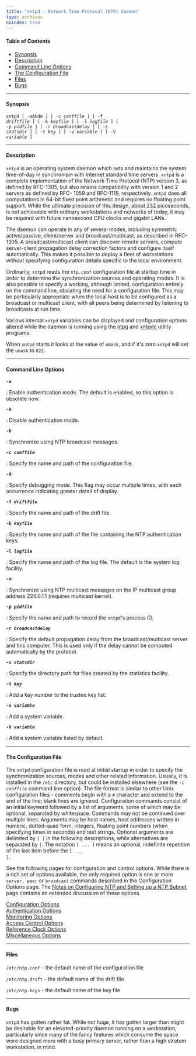 ```yaml
---
title: "xntpd - Network Time Protocol (NTP) daemon"
type: archives
noindex: true
---
```


#### Table of Contents

*   [Synopsis](/documentation/3-5.93e/xntpd/#synopsis)
*   [Description](/documentation/3-5.93e/xntpd/#description)
*   [Command Line Options](/documentation/3-5.93e/xntpd/#command-line-options)
*   [The Configuration File](/documentation/3-5.93e/xntpd/#the-configuration-file)
*   [Files](/documentation/3-5.93e/xntpd/#files)
*   [Bugs](/documentation/3-5.93e/xntpd/#bugs)

* * *

#### Synopsis

<code>xntpd [ -aAbdm ] [ -c _conffile_ ] [ -f _driftfile_ ] [ -k _keyfile_ ] [ -l _logfile_ ] [ -p _pidfile_ ] [ -r _broadcastdelay_ ] [ -s _statsdir_ ] [ -t _key_ ] [ -v _variable_ ] [ -V _variable_ ]</code>

* * *  

#### Description

<code>xntpd</code> is an operating system daemon which sets and maintains the system time-of-day in synchronism with Internet standard time servers. <code>xntpd</code> is a complete implementation of the Network Time Protocol (NTP) version 3, as defined by RFC-1305, but also retains compatibility with version 1 and 2 servers as defined by RFC- 1059 and RFC-1119, respectively. <code>xntpd</code> does all computations in 64-bit fixed point arithmetic and requires no floating point support. While the ultimate precision of this design, about 232 picoseconds, is not achievable with ordinary workstations and networks of today, it may be required with future nanosecond CPU clocks and gigabit LANs. 

The daemon can operate in any of several modes, including symmetric active/passive, client/server and broadcast/multicast, as described in RFC-1305. A broadcast/multicast client can discover remote servers, compute server-client propagation delay correction factors and configure itself automatically. This makes it possible to deploy a fleet of workstations without specifying configuration details specific to the local environment.

Ordinarily, <code>xntpd</code> reads the <code>ntp.conf</code> configuration file at startup time in order to determine the synchronization sources and operating modes. It is also possible to specify a working, although limited, configuration entirely on the command line, obviating the need for a configuration file. This may be particularly appropriate when the local host is to be configured as a broadcast or multicast client, with all peers being determined by listening to broadcasts at run time.

Various internal <code>xntpd</code> variables can be displayed and configuration options altered while the daemon is running using the [ntpq](/documentation/3-5.93e/ntpq/) and [xntpdc](/documentation/3-5.93e/xntpdc/) utility programs.

When <code>xntpd</code> starts it looks at the value of <code>umask</code>, and if it's zero <code>xntpd</code> will set the <code>umask</code> to <code>022</code>. 

* * *

#### Command Line Options

<code>**-a**</code>

: Enable authentication mode. The default is enabled, so this option is obsolete now. 

<code>**-A**</code>

: Disable authentication mode.

<code>**-b**</code>

: Synchronize using NTP broadcast messages.

<code>**-c _conffile_**</code>

: Specify the name and path of the configuration file. 

<code>**-d**</code>

: Specify debugging mode. This flag may occur multiple times, with each occurrence indicating greater detail of display.

<code>**-f _driftfile_**</code>

: Specify the name and path of the drift file.

<code>**-k _keyfile_**</code>

: Specify the name and path of the file containing the NTP authentication keys.

<code>**-l _logfile_**</code>

: Specify the name and path of the log file. The default is the system log facility.

<code>**-m**</code>
    
: Synchronize using NTP multicast messages on the IP multicast group address 224.0.1.1 (requires multicast kernel).

<code>**-p _pidfile_**</code>

: Specify the name and path to record the <code>xntpd</code>'s process ID.  

<code>**-r _broadcastdelay_**</code>

: Specify the default propagation delay from the broadcast/multicast server and this computer. This is used only if the delay cannot be computed automatically by the protocol.

<code>**-s _statsdir_**</code>

: Specify the directory path for files created by the statistics facility. 

<code>**-t _key_**</code>

: Add a key number to the trusted key list. 

<code>**-v _variable_**</code>

: Add a system variable.

<code>**-V _variable_**</code>

: Add a system variable listed by default.

* * *

#### The Configuration File

The <code>xntpd</code> configuration file is read at initial startup in order to specify the synchronization sources, modes and other related information. Usually, it is installed in the <code>/etc</code> directory, but could be installed elsewhere (see the <code>-c _conffile_</code> command line option). The file format is similar to other Unix configuration files - comments begin with a <code>#</code> character and extend to the end of the line; blank lines are ignored. Configuration commands consist of an initial keyword followed by a list of arguments, some of which may be optional, separated by whitespace. Commands may not be continued over multiple lines. Arguments may be host names, host addresses written in numeric, dotted-quad form, integers, floating point numbers (when specifying times in seconds) and text strings. Optional arguments are delimited by <code>[ ]</code> in the following descriptions, while alternatives are separated by <code>|</code>. The notation <code>[ ... ]</code> means an optional, indefinite repetition of the last item before the <code>[ ... ]</code>.

See the following pages for configuration and control options. While there is a rich set of options available, the only required option is one or more <code>server, peer</code> or <code>broadcast</code> commands described in the Configuration Options page. The [Notes on Configuring NTP and Setting up a NTP Subnet](/documentation/3-5.93e/notes/) page contains an extended discussion of these options. 

[Configuration Options](/documentation/3-5.93e/confopt/)  
[Authentication Options](/documentation/3-5.93e/authopt/)  
[Monitoring Options](/documentation/3-5.93e/monopt/)  
[Access Control Options](/documentation/3-5.93e/accopt/)   
[Reference Clock Options](/documentation/3-5.93e/clockopt/)  
[Miscellaneous Options](/documentation/3-5.93e/miscopt/)

* * *

#### Files

<code>/etc/ntp.conf</code> - the default name of the configuration file

<code>/etc/ntp.drift</code> - the default name of the drift file 

<code>/etc/ntp.keys</code> - the default name of the key file 

* * *

#### Bugs

<code>xntpd</code> has gotten rather fat. While not huge, it has gotten larger than might be desirable for an elevated-priority daemon running on a workstation, particularly since many of the fancy features which consume the space were designed more with a busy primary server, rather than a high stratum workstation, in mind.